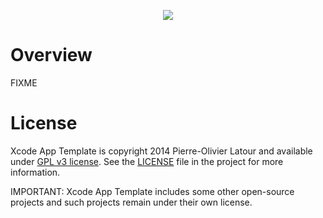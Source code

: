 <p align="center">
<img src="https://raw2.github.com/swisspol/XcodeAppTemplate/master/Resources/Icon.iconset/icon_512x512.png">
</p>

Overview
========

FIXME

License
=======

Xcode App Template is copyright 2014 Pierre-Olivier Latour and available under [GPL v3 license](http://www.gnu.org/licenses/gpl-3.0.txt). See the [LICENSE](LICENSE) file in the project for more information.

IMPORTANT: Xcode App Template includes some other open-source projects and such projects remain under their own license.
